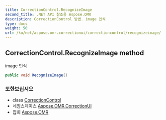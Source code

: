 ```yaml
---
title: CorrectionControl.RecognizeImage
second_title: .NET API 참조용 Aspose.OMR
description: CorrectionControl 방법. image 인식
type: docs
weight: 50
url: /ko/net/aspose.omr.correctionui/correctioncontrol/recognizeimage/
---
```

## CorrectionControl.RecognizeImage method

image 인식

```csharp
public void RecognizeImage()
```

### 또한보십시오

* class [CorrectionControl](../)
* 네임스페이스 [Aspose.OMR.CorrectionUI](../../correctioncontrol/)
* 집회 [Aspose.OMR](../../../)


